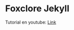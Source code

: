 # Foxclore Jekyll
Tutorial en youtube: [Link](https://www.youtube.com/watch?v=7oYdVHDJqB8&ab_channel=SantiagoGimenez)
